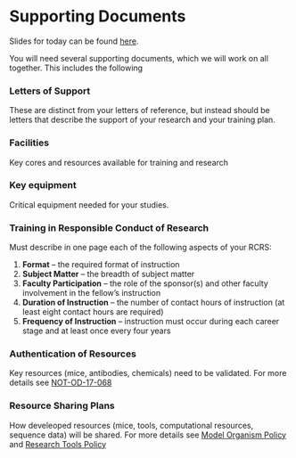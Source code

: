 # Supporting Documents

Slides for today can be found [here](Documents/Slides/Supporting%20Documents.pptx).

You will need several supporting documents, which we will work on all together.  This includes the following

### Letters of Support

These are distinct from your letters of reference, but instead should be letters that describe the support of your research and your training plan.

### Facilities

Key cores and resources available for training and research

### Key equipment

Critical equipment needed for your studies.

### Training in Responsible Conduct of Research

Must describe in one page each of the following aspects of your RCRS:

1. **Format** – the required format of instruction
2. **Subject Matter** – the breadth of subject matter
3. **Faculty Participation** – the role of the sponsor(s) and other faculty involvement in the fellow’s instruction
4. **Duration of Instruction** – the number of contact hours of instruction (at least eight contact hours are required)
5. **Frequency of Instruction** – instruction must occur during each career stage and at least once every four years
### Authentication of Resources

Key resources (mice, antibodies, chemicals) need to be validated.  For more details see [NOT-OD-17-068](https://grants.nih.gov/grants/guide/notice-files/NOT-OD-17-068.html)

### Resource Sharing Plans

How develeoped resources (mice, tools, computational resources, sequence data) will be shared.  For more details see [Model Organism Policy](https://sharing.nih.gov/other-sharing-policies/model-organism-sharing-policy) and [Research Tools Policy](https://sharing.nih.gov/other-sharing-policies/research-tools-policy)
